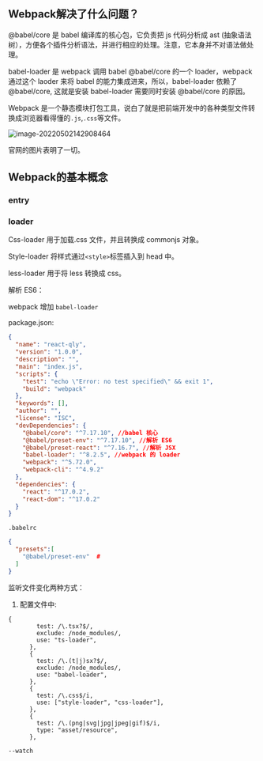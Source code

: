 ## Webpack解决了什么问题？

@babel/core 是 babel 编译库的核心包，它负责把 js 代码分析成 ast (抽象语法树），方便各个插件分析语法，并进行相应的处理。注意，它本身并不对语法做处理。

babel-loader 是 webpack 调用 babel @babel/core 的一个 loader，webpack 通过这个 laoder 来将 babel 的能力集成进来，所以，babel-loader 依赖了@babel/core, 这就是安装 babel-loader 需要同时安装 @babel/core 的原因。

Webpack 是一个静态模块打包工具，说白了就是把前端开发中的各种类型文件转换成浏览器看得懂的`.js`,`.css`等文件。

![image-20220502142908464](https://gitee.com/qulingyuan/ly_picture/raw/master/img/image-20220502142908464.png)

官网的图片表明了一切。

## Webpack的基本概念

### entry



### loader

Css-loader 用于加载.css 文件，并且转换成 commonjs 对象。

Style-loader 将样式通过`<style>`标签插入到 head 中。

less-loader 用于将 less 转换成 css。

解析 ES6：

webpack 增加 `babel-loader`

package.json:

```json
{
  "name": "react-qly",
  "version": "1.0.0",
  "description": "",
  "main": "index.js",
  "scripts": {
    "test": "echo \"Error: no test specified\" && exit 1",
    "build": "webpack"
  },
  "keywords": [],
  "author": "",
  "license": "ISC",
  "devDependencies": {
    "@babel/core": "^7.17.10", //babel 核心
    "@babel/preset-env": "^7.17.10", //解析 ES6
    "@babel/preset-react": "^7.16.7", //解析 JSX
    "babel-loader": "^8.2.5", //webpack 的 loader
    "webpack": "^5.72.0",
    "webpack-cli": "^4.9.2"
  },
  "dependencies": {
    "react": "^17.0.2",
    "react-dom": "^17.0.2"
  }
}
```



`.babelrc`

```json
{
  "presets":[
    "@babel/preset-env"  #
  ]
}
```

监听文件变化两种方式：

1. 配置文件中:

```package
{
        test: /\.tsx?$/,
        exclude: /node_modules/,
        use: "ts-loader",
      },
      {
        test: /\.(t|j)sx?$/,
        exclude: /node_modules/,
        use: "babel-loader",
      },
      {
        test: /\.css$/i,
        use: ["style-loader", "css-loader"],
      },
      {
        test: /\.(png|svg|jpg|jpeg|gif)$/i,
        type: "asset/resource",
      },
```



`--watch`
